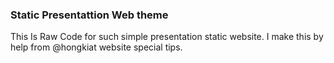 <h3> Static Presentattion Web theme </h3>
</hr>
<p>This Is Raw Code for such simple presentation static website. I make this by help from @hongkiat website special tips.</p>
